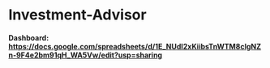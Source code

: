 # Investment-Advisor
#### Dashboard: https://docs.google.com/spreadsheets/d/1E_NUdI2xKiibsTnWTM8clgNZn-9F4e2bm91qH_WA5Vw/edit?usp=sharing
